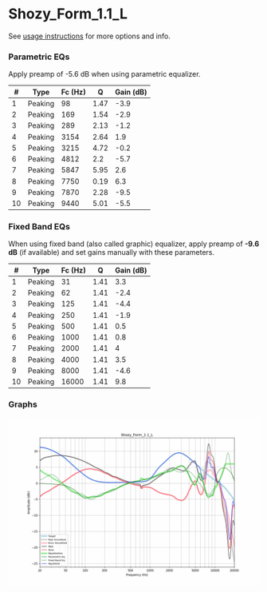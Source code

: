 # Shozy_Form_1.1_L
See [usage instructions](https://github.com/jaakkopasanen/AutoEq#usage) for more options and info.

### Parametric EQs
Apply preamp of -5.6 dB when using parametric equalizer.

|   # | Type    |   Fc (Hz) |    Q |   Gain (dB) |
|-----|---------|-----------|------|-------------|
|   1 | Peaking |        98 | 1.47 |        -3.9 |
|   2 | Peaking |       169 | 1.54 |        -2.9 |
|   3 | Peaking |       289 | 2.13 |        -1.2 |
|   4 | Peaking |      3154 | 2.64 |         1.9 |
|   5 | Peaking |      3215 | 4.72 |        -0.2 |
|   6 | Peaking |      4812 | 2.2  |        -5.7 |
|   7 | Peaking |      5847 | 5.95 |         2.6 |
|   8 | Peaking |      7750 | 0.19 |         6.3 |
|   9 | Peaking |      7870 | 2.28 |        -9.5 |
|  10 | Peaking |      9440 | 5.01 |        -5.5 |

### Fixed Band EQs
When using fixed band (also called graphic) equalizer, apply preamp of **-9.6 dB** (if available) and set gains manually with these parameters.

|   # | Type    |   Fc (Hz) |    Q |   Gain (dB) |
|-----|---------|-----------|------|-------------|
|   1 | Peaking |        31 | 1.41 |         3.3 |
|   2 | Peaking |        62 | 1.41 |        -2.4 |
|   3 | Peaking |       125 | 1.41 |        -4.4 |
|   4 | Peaking |       250 | 1.41 |        -1.9 |
|   5 | Peaking |       500 | 1.41 |         0.5 |
|   6 | Peaking |      1000 | 1.41 |         0.8 |
|   7 | Peaking |      2000 | 1.41 |         4   |
|   8 | Peaking |      4000 | 1.41 |         3.5 |
|   9 | Peaking |      8000 | 1.41 |        -4.6 |
|  10 | Peaking |     16000 | 1.41 |         9.8 |

### Graphs
![](./Shozy_Form_1.1_L.png)
